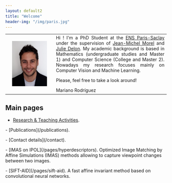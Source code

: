 ```yaml
---
layout: default2
title: "Welcome"
header-img: "/img/paris.jpg"
---
```



<center>

<style>
table, th, td {
  border: 0px solid black;
  border-collapse: collapse;
  border-color:inherit;  
}
td.totop{vertical-align:top;text-align: justify;
  text-justify: inter-word;}
td.tocenter{vertical-align:middle;width: 30%;}
</style>

<table style="width:100%">
  <tr>
    <td class="tocenter" align="center">
        <div style="align:center; width:100%" > <img src="/img/mariano.jpg" alt="Mariano Rodríguez" width="80%"></div>
    </td>
    <td class="totop" align="left">
        Hi ! I'm a PhD Student at the <a href ="http://www.ens-cachan.fr/">ENS Paris-Saclay</a>  under the supervision of <a href="https://sites.google.com/site/jeanmichelmorelcmlaenscachan/">Jean-Michel Morel</a> and <a href="https://delon.wp.imt.fr/">Julie Delon</a>. My academic background is based in Mathematics (undergraduate studies and Master 1) and Computer Science (College and Master 2). Nowadays my research focuses mainly on Computer Vision and Machine Learning.
        <p></p>
        Please, feel free to take a look around!
        <p></p>
        Mariano Rodríguez
    </td>
  </tr>
</table>

</center>


<!-- & highlights -->

Main pages
---

- [Research & Teaching Activities](/research).
<p></p>
- [Publications](/publications).
<p></p>
- [Contact details](/contact).
<p></p>
- [IMAS on IPOL](/pages/hyperdescriptors). Optimized Image Matching by Affine Simulations (IMAS) methods allowing to capture viewpoint changes between two images.
<p></p>
- [SIFT-AID](/pages/sift-aid). A fast affine invariant method based on convolutional neural networks.



<!-- Living in Paris
---

<center>
<img src="/img/pariscolor.jpg" alt="Paris" width="90%">
</center> -->
